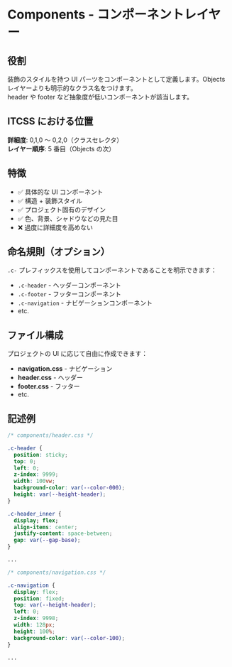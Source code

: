 # Components - コンポーネントレイヤー

## 役割

装飾のスタイルを持つ UI パーツをコンポーネントとして定義します。Objects レイヤーよりも明示的なクラス名をつけます。  
header や footer など抽象度が低いコンポーネントが該当します。

## ITCSS における位置

**詳細度**: 0,1,0 〜 0,2,0（クラスセレクタ）  
**レイヤー順序**: 5 番目（Objects の次）

## 特徴

- ✅ 具体的な UI コンポーネント
- ✅ 構造 + 装飾スタイル
- ✅ プロジェクト固有のデザイン
- ✅ 色、背景、シャドウなどの見た目
- ❌ 過度に詳細度を高めない

## 命名規則（オプション）

`.c-` プレフィックスを使用してコンポーネントであることを明示できます：

- `.c-header` - ヘッダーコンポーネント
- `.c-footer` - フッターコンポーネント
- `.c-navigation` - ナビゲーションコンポーネント
- etc.

## ファイル構成

プロジェクトの UI に応じて自由に作成できます：

- **navigation.css** - ナビゲーション
- **header.css** - ヘッダー
- **footer.css** - フッター
- etc.

## 記述例

```css
/* components/header.css */

.c-header {
  position: sticky;
  top: 0;
  left: 0;
  z-index: 9999;
  width: 100vw;
  background-color: var(--color-000);
  height: var(--height-header);
}

.c-header_inner {
  display; flex;
  align-items: center;
  justify-content: space-between;
  gap: var(--gap-base);
}

...
```

```css
/* components/navigation.css */

.c-navigation {
  display: flex;
  position: fixed;
  top: var(--height-header);
  left: 0;
  z-index: 9998;
  width: 128px;
  height: 100%;
  background-color: var(--color-100);
}

...
```
